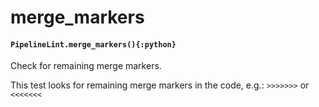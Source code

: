 # merge_markers

#### `PipelineLint.merge_markers(){:python}`

Check for remaining merge markers.

This test looks for remaining merge markers in the code, e.g.:
`>>>>>>>` or `<<<<<<<`
